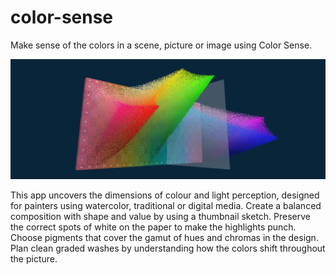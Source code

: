 # color-sense

Make sense of the colors in a scene, picture or image using Color Sense. 

![Gamut of Colors](public/images/gamut.png)

This app uncovers the dimensions of colour and light perception, designed for painters using watercolor, traditional or digital media. Create a balanced composition with shape and value by using a thumbnail sketch. Preserve the correct spots of white on the paper to make the highlights punch. Choose pigments that cover the gamut of hues and chromas in the design. Plan clean graded washes by understanding how the colors shift throughout the picture.

